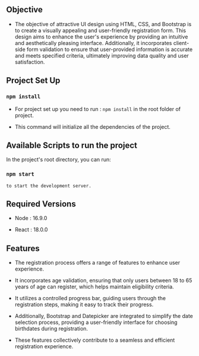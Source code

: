 ## Objective

   * The objective of attractive UI design using HTML, CSS, and Bootstrap is to create a visually appealing and user-friendly registration form. This design aims to enhance the user's experience by providing an intuitive and aesthetically pleasing interface. Additionally, it incorporates client-side form validation to ensure that user-provided information is accurate and meets specified criteria, ultimately improving data quality and user satisfaction.

## Project Set Up

   ### `npm install`

   * For project set up you need to run : `npm install` in the root folder of project.

   * This command will initialize all the dependencies of the project.

## Available Scripts to run the project

In the project's root directory, you can run:

   ### `npm start`
    to start the development server.



## Required Versions

   * Node : 16.9.0

   * React :  18.0.0

## Features

   * The registration process offers a range of features to enhance user experience. 

   * It incorporates age validation, ensuring that only users between 18 to 65 years of age can register, which helps maintain eligibility criteria.

   * It utilizes a controlled progress bar, guiding users through the registration steps, making it easy to track their progress.

   * Additionally, Bootstrap and Datepicker are integrated to simplify the date selection process, providing a user-friendly interface for choosing birthdates during registration.

   * These features collectively contribute to a seamless and efficient registration experience.

   